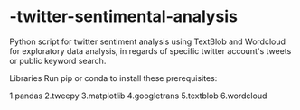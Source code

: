 # -twitter-sentimental-analysis
Python script for twitter sentiment analysis using TextBlob and Wordcloud for exploratory data analysis, in regards of specific twitter account's tweets or public keyword search.

Libraries
Run pip or conda to install these prerequisites:

1.pandas
2.tweepy
3.matplotlib
4.googletrans
5.textblob
6.wordcloud
